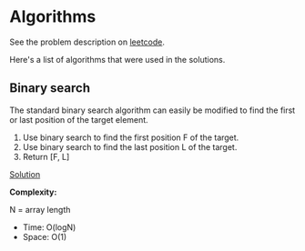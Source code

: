 # Algorithms

See the problem description on [leetcode](https://leetcode.com/problems/find-first-and-last-position-of-element-in-sorted-array/).

Here's a list of algorithms that were used in the solutions.

## Binary search

The standard binary search algorithm can easily be modified to find the first or last position of the target element.

1. Use binary search to find the first position F of the target.
2. Use binary search to find the last position L of the target.
3. Return [F, L]

[Solution](javascript/34.js)

**Complexity:**

N = array length

* Time: O(logN)
* Space: O(1)
